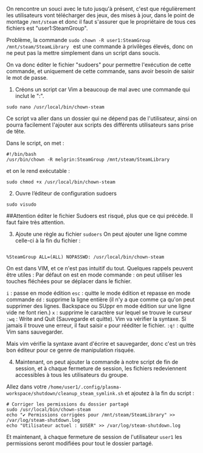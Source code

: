 On rencontre un souci avec le tuto jusqu'à présent, c'est que régulièrement les utilisateurs vont télécharger des jeux, des mises à jour, 
dans le point de montage `/mnt/steam` et donc il faut s'assurer que le propriétaire de tous ces fichiers est "user1:SteamGroup".

Problème, la commande `sudo chown -R user1:SteamGroup /mnt/steam/SteamLibrary ` est une commande à privilèges élevés, 
donc on ne peut pas la mettre simplement dans un script dans soucis.

On va donc éditer le fichier "sudoers" pour permettre l'exécution de cette commande, et uniquement de cette commande, sans avoir besoin de saisir le mot de passe.

1. Créons un script car Vim a beaucoup de mal avec une commande qui inclut le ":".
```
sudo nano /usr/local/bin/chown-steam
```
Ce script va aller dans un dossier qui ne dépend pas de l'utilisateur, ainsi on pourra facilement l'ajouter aux scripts des différents utilisateurs sans prise de tête.

Dans le script, on met :
```
#!/bin/bash
/usr/bin/chown -R melgrin:SteamGroup /mnt/steam/SteamLibrary
```
et on le rend exécutable :
```
sudo chmod +x /usr/local/bin/chown-steam
```


2. Ouvre l’éditeur de configuration sudoers
``` 
sudo visudo
```

##Attention
éditer le fichier Sudoers est risqué, plus que ce qui précède. Il faut faire très attention.

3. Ajoute une règle au fichier `sudoers` On peut ajouter une ligne comme celle-ci à la fin du fichier :

```

%SteamGroup ALL=(ALL) NOPASSWD: /usr/local/bin/chown-steam

```

On est dans VIM, et ce n'est pas intuitif du tout. Quelques rappels peuvent être utiles :
Par défaut on est en mode commande : on peut utiliser les touches fléchées pour se déplacer dans le fichier.

`i` : passe en mode édition
`esc` : quitte le mode édition et repasse en mode commande
`dd` : supprime la ligne entière (il n'y a que comme ça qu'on peut supprimer des lignes. Backspace ou SUppr en mode édition sur une ligne vide ne font rien.)
`x` : supprime le caractère sur lequel se trouve le curseur
`:wq` : Write and Quit (Sauvegarde et quitte). Vim va vérifier la syntaxe. Si jamais il trouve une erreur, il faut saisir `e` pour rééditer le fichier.
`:q!` : quitte Vim sans sauvegarder.

Mais vim vérifie la syntaxe avant d'écrire et sauvegarder, donc c'est un très bon éditeur pour ce genre de manipulation risquée.

4. Maintenant, on peut ajouter la commande à notre script de fin de session, et à chaque fermeture de session, 
les fichiers redeviennent accessibles à tous les utilisateurs du groupe.

Allez dans votre `/home/user1/.config/plasma-workspace/shutdown/cleanup_steam_symlink.sh` et ajoutez à la fin du script :

```
# Corriger les permissions du dossier partagé
sudo /usr/local/bin/chown-steam
echo "✔ Permissions corrigées pour /mnt/steam/SteamLibrary" >> /var/log/steam-shutdown.log
echo "Utilisateur actuel : $USER" >> /var/log/steam-shutdown.log

```

Et maintenant, à chaque fermeture de session de l'utilisateur `user1` les permissions seront modifiées pour tout le dossier partagé.
